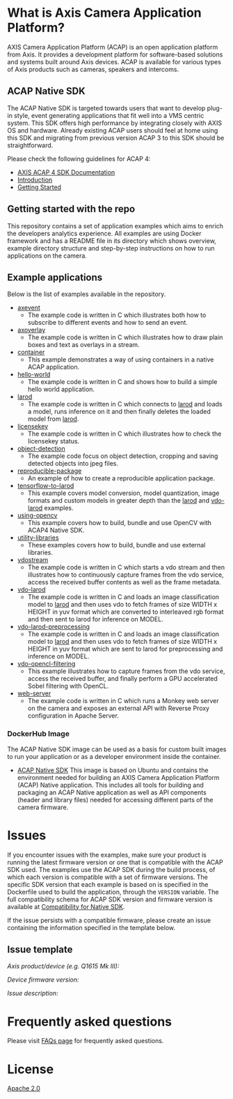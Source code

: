 # What is Axis Camera Application Platform?

AXIS Camera Application Platform (ACAP) is an open application platform from Axis. It provides a development platform for software-based solutions and systems built around Axis devices. ACAP is available for various types of Axis products such as cameras, speakers and intercoms.

## ACAP Native SDK

The ACAP Native SDK is targeted towards users that want to develop plug-in style, event generating applications that fit well into a VMS centric system. This SDK offers high performance by integrating closely with AXIS OS and hardware. Already existing ACAP users should feel at home using this SDK and migrating from previous version ACAP 3 to this SDK should be straightforward.

Please check the following guidelines for ACAP 4:

* [AXIS ACAP 4 SDK Documentation](https://axiscommunications.github.io/acap-documentation/)
* [Introduction](https://axiscommunications.github.io/acap-documentation/docs/introduction.html)
* [Getting Started](https://axiscommunications.github.io/acap-documentation/docs/get-started.html)

## Getting started with the repo

This repository contains a set of application examples which aims to enrich the developers analytics experience. All examples are using Docker framework and has a README file in its directory which shows overview, example directory structure and step-by-step instructions on how to run applications on the camera.

## Example applications

Below is the list of examples available in the repository.

* [axevent](./axevent/)
  * The example code is written in C which illustrates both how to subscribe to different events and how to send an event.
* [axoverlay](./axoverlay/)
  * The example code is written in C which illustrates how to draw plain boxes and text as overlays in a stream.
* [container](./container-example/)
  * This example demonstrates a way of using containers in a native ACAP application.
* [hello-world](./hello-world/)
  * The example code is written in C and shows how to build a simple hello world application.
* [larod](./larod/)
  * The example code is written in C which connects to [larod](./FAQs.md#WhatisLarod?) and loads a model, runs inference on it and then finally deletes the loaded model from [larod](./FAQs.md#WhatisLarod?).
* [licensekey](./licensekey/)
  * The example code is written in C which illustrates how to check the licensekey status.
* [object-detection](./object-detection/)
  * The example code focus on object detection, cropping and saving detected objects into jpeg files.
* [reproducible-package](./reproducible-package/)
  * An example of how to create a reproducible application package.
* [tensorflow-to-larod](./tensorflow-to-larod/)
  * This example covers model conversion, model quantization, image formats and custom models in
greater depth than the [larod](./larod)
and [vdo-larod](./vdo-larod) examples.
* [using-opencv](./using-opencv/)
  * This example covers how to build, bundle and use OpenCV with ACAP4 Native SDK.
* [utility-libraries](./utility-libraries/)
  * These examples covers how to build, bundle and use external libraries.
* [vdostream](./vdostream/)
  * The example code is written in C which starts a vdo stream and then illustrates how to continuously capture frames from the vdo service, access the received buffer contents as well as the frame metadata.
* [vdo-larod](./vdo-larod/)
  * The example code is written in C and loads an image classification model to [larod](./FAQs.md#WhatisLarod?) and then uses vdo to fetch frames of size WIDTH x HEIGHT in yuv format which are converted to interleaved rgb format and then sent to larod for inference on MODEL.
* [vdo-larod-preprocessing](./vdo-larod-preprocessing/)
  * The example code is written in C and loads an image classification model to [larod](./FAQs.md#WhatisLarod?) and then uses vdo to fetch frames of size WIDTH x HEIGHT in yuv format which are sent to larod for preprocessing and inference on MODEL.
* [vdo-opencl-filtering](./vdo-opencl-filtering/)
  * This example illustrates how to capture frames from the vdo service, access the received buffer, and finally perform a GPU accelerated Sobel filtering with OpenCL.
* [web-server](./web-server/)
  * The example code is written in C which runs a Monkey web server on the camera and exposes an external API with Reverse Proxy configuration in Apache Server.

### DockerHub Image

The ACAP Native SDK image can be used as a basis for custom built images to run your application or as a developer environment inside the container.

* [ACAP Native SDK](https://hub.docker.com/r/axisecp/acap-native-sdk) This image is based on Ubuntu and contains the environment needed for building an AXIS Camera Application Platform (ACAP) Native application. This includes all tools for building and packaging an ACAP Native application as well as API components (header and library files) needed for accessing different parts of the camera firmware.

# Issues

If you encounter issues with the examples, make sure your product is running the latest firmware version or one that is compatible with the ACAP SDK used.
The examples use the ACAP SDK during the build process, of which each version is compatible with a set of firmware versions.
The specific SDK version that each example is based on is specified in the Dockerfile used to build the application, through the `VERSION` variable.
The full compatibility schema for ACAP SDK version and firmware version is available at [Compatibility for Native SDK](https://axiscommunications.github.io/acap-documentation/docs/api/apidocs.html).

If the issue persists with a compatible firmware, please create an issue containing the information specified in the template below.

## Issue template

*Axis product/device (e.g. Q1615 Mk III):*

*Device firmware version:*

*Issue description:*

# Frequently asked questions

Please visit [FAQs page](FAQs.md) for frequently asked questions.

# License

[Apache 2.0](LICENSE)
